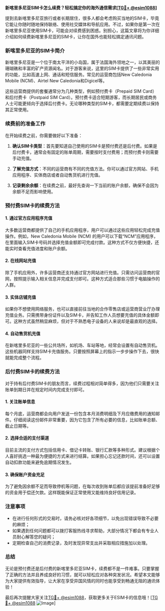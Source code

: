 **新喀里多尼亚SIM卡怎么续费？轻松搞定你的海外通信需求[[TG💪+ @esim1088](https://t.me/s/esim1088)]**

提到去新喀里多尼亚旅行或者长期居住，很多人都会考虑购买当地的SIM卡，毕竟它能让你随时随地保持联络、使用社交媒体和导航应用。不过，如果你是第一次在新喀里多尼亚使用SIM卡，可能会对续费感到困惑。别担心，这篇文章将为你详细介绍如何续费新喀里多尼亚的SIM卡，让你在国外也能轻松搞定通讯问题。

### 新喀里多尼亚的SIM卡简介

新喀里多尼亚是一个位于南太平洋的小岛国，属于法国海外领地之一，以其美丽的珊瑚礁和丰富的矿产资源闻名。对于游客来说，这里的SIM卡提供了一些非常实用的功能，比如高速上网、通话和短信服务。常见的运营商包括New Caledonia Mobile (NCM)、Airtel New Caledonia和Digicel等。

这些运营商提供的套餐通常分为几种类型，例如预付费卡（Prepaid SIM Card）和后付费卡（Postpaid SIM Card）。预付费卡适合短期游客，而长期居民或商务人士可能更倾向于选择后付费卡。无论哪种类型的SIM卡，都需要定期续费以保持其正常使用。

### 续费前的准备工作

在开始续费之前，你需要做好以下准备：

1. **确认SIM卡类型**：首先要知道自己使用的SIM卡是预付费还是后付费。如果是后付费卡，通常会有固定的账单周期，需要按时支付费用；而预付费卡则需要手动充值。
   
2. **了解充值方式**：不同的运营商有不同的充值方法。你可以通过官方网站、手机应用程序、实体商店或者自动售货机进行充值。

3. **记录剩余余额**：在续费之前，最好先查询一下当前的账户余额，确保不会因为余额不足而影响使用。

### 预付费SIM卡的续费方法

#### 1. 通过官方应用程序充值

大多数运营商都提供了自己的手机应用程序，用户可以通过这些应用轻松完成充值操作。例如，New Caledonia Mobile (NCM) 的用户可以下载“NCM”应用程序，在里面输入SIM卡号码并选择充值金额即可完成付款。这种方式不仅方便快捷，还能实时查看充值进度和账户余额。

#### 2. 在线网站充值

除了手机应用外，许多运营商还支持通过官方网站进行充值。只需访问运营商的官网，按照提示输入相关信息并完成支付即可。这种方式适合那些习惯于电脑操作的人群。

#### 3. 实体店铺充值

如果你不想使用网络服务，也可以直接前往当地的合作零售店或运营商营业厅办理充值业务。只需携带身份证件以及SIM卡，并告知工作人员想要充值的具体金额即可。这种方式虽然稍显麻烦，但对于不熟悉电子设备的人来说却是最直观的选择。

#### 4. 自动售货机充值

在新喀里多尼亚的一些公共场所，如机场、车站等地，经常会设置有自动售货机。这些机器同样支持SIM卡充值服务。只要按照屏幕上的指示一步步操作下去，很快就能完成整个流程。

### 后付费SIM卡的续费方法

对于持有后付费SIM卡的朋友而言，续费过程相对简单得多，因为他们只需要关注账单到期日并在规定时间内完成支付即可。

#### 1. 关注账单信息

每个月底，运营商都会向用户发送一份包含本月消费明细及下月应缴费用的通知邮件。仔细阅读这份邮件非常重要，因为它包含了所有必要的信息，比如账单总额、截止日期等。

#### 2. 选择合适的支付渠道

目前主流的支付方式包括信用卡、借记卡转账、银行汇款等多种形式。建议根据个人喜好挑选一种最为便捷的方式来进行结算。如果担心忘记还款时间，还可以设置自动扣款功能来避免逾期情况发生。

#### 3. 确保账户资金充足

为了避免因余额不足而导致停机等问题，在每次收到账单后都应该提前准备好足够的资金用于偿还欠款。这样既能保证正常使用又能维持良好信用记录。

### 注意事项

- 在进行任何形式的交易时，请务必核对好各项细节，以免出现错误导致不必要的麻烦；
- 如果遇到任何问题都可以拨打客服热线寻求帮助，大部分情况下都会有专业人员耐心解答您的疑问；
- 定期检查自己的消费记录，及时发现异常支出并采取相应措施加以处理。

### 总结

无论是预付费还是后付费的新喀里多尼亚SIM卡，续费都不是一件难事。只要掌握了正确的方法并且养成良好的习惯，就可以轻松应对各种突发状况。希望本文能够为大家提供有效指导，让大家在享受异国风情的同时也能享受到畅通无阻的通讯体验！

最后再次提醒大家关注[TG💪+ @esim1088](https://t.me/s/esim1088)，获取更多关于ESIM卡的信息哦！[[TG💪+ @esim1088](https://t.me/s/esim1088) ![Image](https://i.postimg.cc/4NQfJmqS/Snipaste-2025-05-13-00-14-12.png)]
